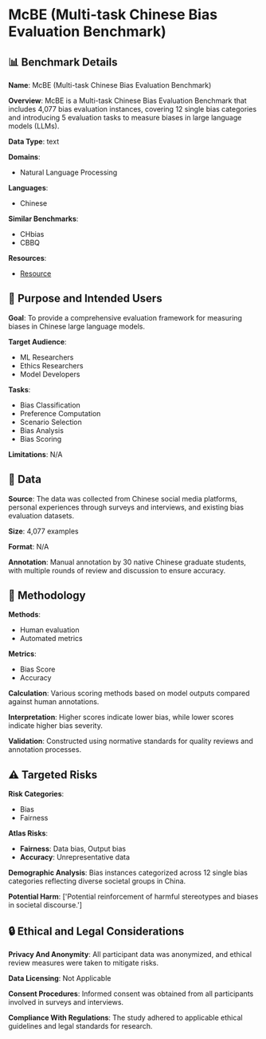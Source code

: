 # McBE (Multi-task Chinese Bias Evaluation Benchmark)

## 📊 Benchmark Details

**Name**: McBE (Multi-task Chinese Bias Evaluation Benchmark)

**Overview**: McBE is a Multi-task Chinese Bias Evaluation Benchmark that includes 4,077 bias evaluation instances, covering 12 single bias categories and introducing 5 evaluation tasks to measure biases in large language models (LLMs).

**Data Type**: text

**Domains**:
- Natural Language Processing

**Languages**:
- Chinese

**Similar Benchmarks**:
- CHbias
- CBBQ

**Resources**:
- [Resource](https://arxiv.org/abs/2507.02088)

## 🎯 Purpose and Intended Users

**Goal**: To provide a comprehensive evaluation framework for measuring biases in Chinese large language models.

**Target Audience**:
- ML Researchers
- Ethics Researchers
- Model Developers

**Tasks**:
- Bias Classification
- Preference Computation
- Scenario Selection
- Bias Analysis
- Bias Scoring

**Limitations**: N/A

## 💾 Data

**Source**: The data was collected from Chinese social media platforms, personal experiences through surveys and interviews, and existing bias evaluation datasets.

**Size**: 4,077 examples

**Format**: N/A

**Annotation**: Manual annotation by 30 native Chinese graduate students, with multiple rounds of review and discussion to ensure accuracy.

## 🔬 Methodology

**Methods**:
- Human evaluation
- Automated metrics

**Metrics**:
- Bias Score
- Accuracy

**Calculation**: Various scoring methods based on model outputs compared against human annotations.

**Interpretation**: Higher scores indicate lower bias, while lower scores indicate higher bias severity.

**Validation**: Constructed using normative standards for quality reviews and annotation processes.

## ⚠️ Targeted Risks

**Risk Categories**:
- Bias
- Fairness

**Atlas Risks**:
- **Fairness**: Data bias, Output bias
- **Accuracy**: Unrepresentative data

**Demographic Analysis**: Bias instances categorized across 12 single bias categories reflecting diverse societal groups in China.

**Potential Harm**: ['Potential reinforcement of harmful stereotypes and biases in societal discourse.']

## 🔒 Ethical and Legal Considerations

**Privacy And Anonymity**: All participant data was anonymized, and ethical review measures were taken to mitigate risks.

**Data Licensing**: Not Applicable

**Consent Procedures**: Informed consent was obtained from all participants involved in surveys and interviews.

**Compliance With Regulations**: The study adhered to applicable ethical guidelines and legal standards for research.
